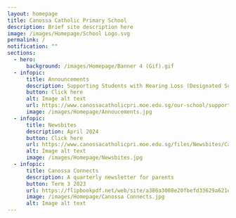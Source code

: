 ```yaml
---
layout: homepage
title: Canossa Catholic Primary School
description: Brief site description here
image: /images/Homepage/School Logo.svg
permalink: /
notification: ""
sections:
  - hero:
      background: /images/Homepage/Banner 4 (Gif).gif
  - infopic:
      title: Announcements
      description: Supporting Students with Hearing Loss (Designated School 2025)
      button: Click here
      alt: Image alt text
      url: https://www.canossacatholicpri.moe.edu.sg/our-school/supporting-students-with-hearing-loss/
      image: /images/Homepage/Annoucements.jpg
  - infopic:
      title: Newsbites
      description: April 2024
      button: Click here
      url: https://www.canossacatholicpri.moe.edu.sg/files/Newsbites/Canossa_Newsbites_April_2024_.pdf
      alt: Image alt text
      image: /images/Homepage/Newsbites.jpg
  - infopic:
      title: Canossa Connects
      description: A quarterly newsletter for parents
      button: Term 3 2023
      url: https://flipbookpdf.net/web/site/a386a3008e20fbefd33629a621eed5cfc1e7e80f202310.pdf.html
      image: /images/Homepage/Canossa Connects.jpg
      alt: Image alt text
---
```

